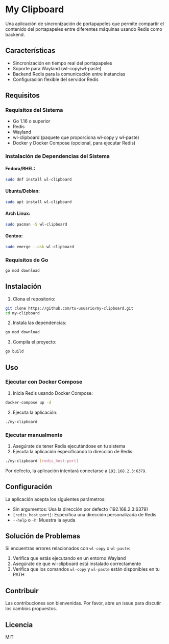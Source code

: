 # My Clipboard

Una aplicación de sincronización de portapapeles que permite compartir el contenido del portapapeles entre diferentes máquinas usando Redis como backend.

## Características

- Sincronización en tiempo real del portapapeles
- Soporte para Wayland (wl-copy/wl-paste)
- Backend Redis para la comunicación entre instancias
- Configuración flexible del servidor Redis

## Requisitos

### Requisitos del Sistema
- Go 1.16 o superior
- Redis
- Wayland
- wl-clipboard (paquete que proporciona wl-copy y wl-paste)
- Docker y Docker Compose (opcional, para ejecutar Redis)

### Instalación de Dependencias del Sistema

#### Fedora/RHEL:
```bash
sudo dnf install wl-clipboard
```

#### Ubuntu/Debian:
```bash
sudo apt install wl-clipboard
```

#### Arch Linux:
```bash
sudo pacman -S wl-clipboard
```

#### Gentoo:
```bash
sudo emerge --ask wl-clipboard
```

### Requisitos de Go
```bash
go mod download
```

## Instalación

1. Clona el repositorio:
```bash
git clone https://github.com/tu-usuario/my-clipboard.git
cd my-clipboard
```

2. Instala las dependencias:
```bash
go mod download
```

3. Compila el proyecto:
```bash
go build
```

## Uso

### Ejecutar con Docker Compose

1. Inicia Redis usando Docker Compose:
```bash
docker-compose up -d
```

2. Ejecuta la aplicación:
```bash
./my-clipboard
```

### Ejecutar manualmente

1. Asegúrate de tener Redis ejecutándose en tu sistema
2. Ejecuta la aplicación especificando la dirección de Redis:
```bash
./my-clipboard [redis_host:port]
```

Por defecto, la aplicación intentará conectarse a `192.168.2.3:6379`.

## Configuración

La aplicación acepta los siguientes parámetros:

- Sin argumentos: Usa la dirección por defecto (192.168.2.3:6379)
- `[redis_host:port]`: Especifica una dirección personalizada de Redis
- `--help` o `-h`: Muestra la ayuda

## Solución de Problemas

Si encuentras errores relacionados con `wl-copy` o `wl-paste`:
1. Verifica que estás ejecutando en un entorno Wayland
2. Asegúrate de que wl-clipboard está instalado correctamente
3. Verifica que los comandos `wl-copy` y `wl-paste` están disponibles en tu PATH

## Contribuir

Las contribuciones son bienvenidas. Por favor, abre un issue para discutir los cambios propuestos.

## Licencia

MIT 